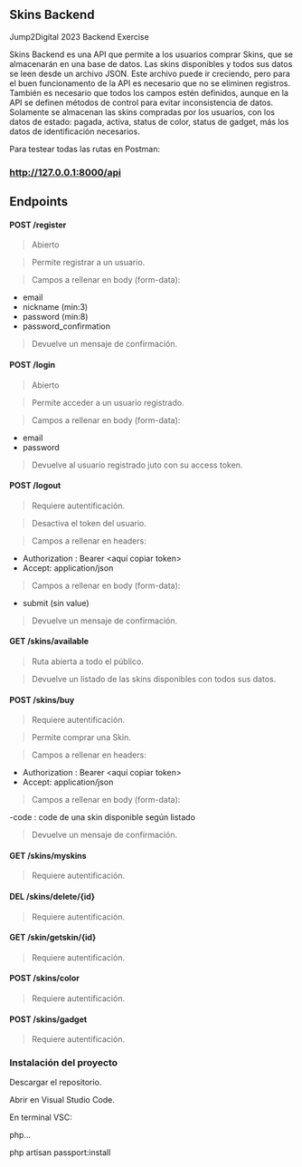 ## Skins Backend
Jump2Digital 2023 Backend Exercise 

Skins Backend es una API que permite a los usuarios comprar Skins, que se almacenarán en una base de datos.
Las skins disponibles y todos sus datos se leen desde un archivo JSON. 
Este archivo puede ir creciendo, pero para el buen funcionamento de la API es necesario que no se eliminen registros.
También es necesario que todos los campos estén definidos, aunque en la API se definen métodos de control para evitar 
inconsistencia de datos.
Solamente se almacenan las skins compradas por los usuarios, con los datos de estado: pagada, activa, status de color, status de gadget, 
más los datos de identificación necesarios.

Para testear todas las rutas en Postman:

### http://127.0.0.1:8000/api

## Endpoints 

#### POST /register
> Abierto

> Permite registrar a un usuario.

> Campos a rellenar en body (form-data):

- email
- nickname (min:3)
- password (min:8)
- password_confirmation
  
> Devuelve un mensaje de confirmación.

#### POST /login 

> Abierto

> Permite acceder a un usuario registrado.

> Campos a rellenar en body (form-data):

- email
- password
  
> Devuelve al usuario registrado juto con su access token.

#### POST /logout
> Requiere autentificación.

> Desactiva el token del usuario.

> Campos a rellenar en headers:

- Authorization : Bearer <aquí copiar token>
- Accept: application/json
  
> Campos a rellenar en body (form-data):

- submit (sin value)
  
> Devuelve un mensaje de confirmación.

#### GET /skins/available

>  Ruta abierta a todo el público. 
 
>  Devuelve un listado de las skins disponibles con todos sus datos.

####  POST /skins/buy

> Requiere autentificación.

> Permite comprar una Skin.

> Campos a rellenar en headers:

- Authorization : Bearer <aquí copiar token>
- Accept: application/json

> Campos a rellenar en body (form-data):

-code : code de una skin disponible según listado

> Devuelve un mensaje de confirmación.

####  GET /skins/myskins 

> Requiere autentificación.

####  DEL /skins/delete/{id} 

> Requiere autentificación.

####  GET /skin/getskin/{id} 

> Requiere autentificación.

####  POST /skins/color 

> Requiere autentificación.

####  POST /skins/gadget 

> Requiere autentificación.

### Instalación del proyecto 

Descargar el repositorio.

Abrir en Visual Studio Code.

En terminal VSC:

php... 

php artisan passport:install



